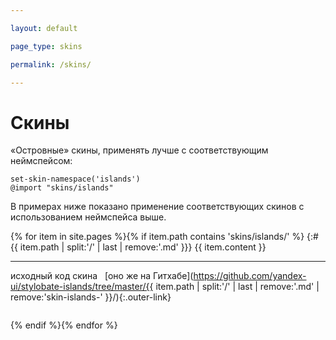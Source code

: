 ```yaml
---

layout: default

page_type: skins

permalink: /skins/

---
```


# Скины

«Островные» скины, применять лучше с соответствующим неймспейсом:

    set-skin-namespace('islands')
    @import "skins/islands"

В примерах ниже показано применение соответствующих скинов с использованием неймспейса выше.

{% for item in site.pages %}{% if item.path contains 'skins/islands/' %}
{:#{{ item.path | split:'/' | last | remove:'.md' }}}
{{ item.content }}

- - -

<span class="small-pseudo-button js-outer-toggler">исходный код скина</span>  
[оно же на Гитхабе](https://github.com/yandex-ui/stylobate-islands/tree/master/{{ item.path | split:'/' | last | remove:'.md' | remove:'skin-islands-' }}/){:.outer-link}

<pre class="language-css is-hidden" data-src="islands/{{ item.path | split:'/' | last | remove:'.md' | remove:'skin-islands-' }}/{{ item.path | split:'/' | last | replace:'.md','.styl' }}"></pre>
{% endif %}{% endfor %}
